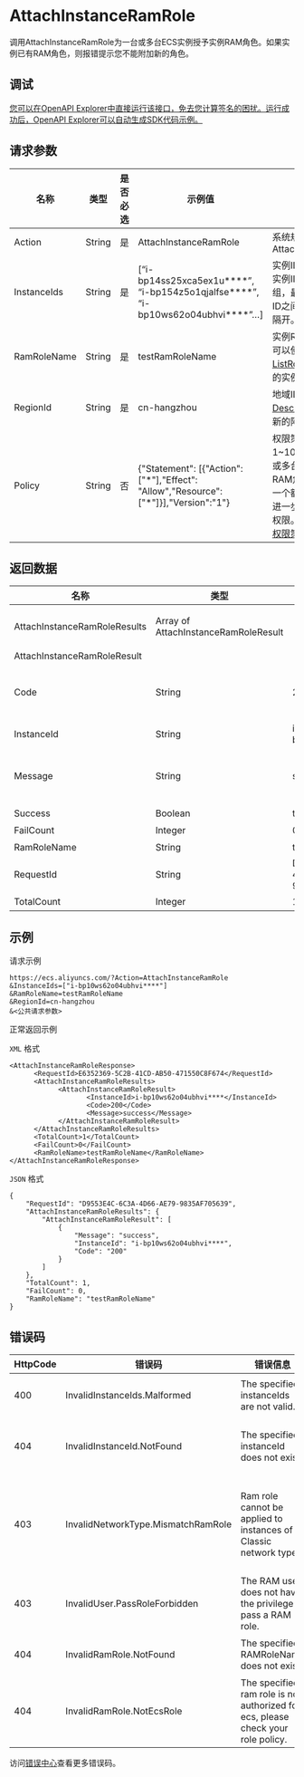 # AttachInstanceRamRole

调用AttachInstanceRamRole为一台或多台ECS实例授予实例RAM角色。如果实例已有RAM角色，则报错提示您不能附加新的角色。

## 调试

[您可以在OpenAPI Explorer中直接运行该接口，免去您计算签名的困扰。运行成功后，OpenAPI Explorer可以自动生成SDK代码示例。](https://api.aliyun.com/#product=Ecs&api=AttachInstanceRamRole&type=RPC&version=2014-05-26)

## 请求参数

|名称|类型|是否必选|示例值|描述|
|--|--|----|---|--|
|Action|String|是|AttachInstanceRamRole|系统规定参数。取值：AttachInstanceRamRole |
|InstanceIds|String|是|\[“i-bp14ss25xca5ex1u\*\*\*\*”, “i-bp154z5o1qjalfse\*\*\*\*”, “i-bp10ws62o04ubhvi\*\*\*\*”…\]|实例ID。取值可以由多个实例ID组成一个JSON数组，最多支持100个ID，ID之间用半角逗号（,）隔开。 |
|RamRoleName|String|是|testRamRoleName|实例RAM角色名称。您可以使用RAM API [ListRoles](~~28713~~)查询您已创建的实例RAM角色。 |
|RegionId|String|是|cn-hangzhou|地域ID。您可以调用[DescribeRegions](~~25609~~)查看最新的阿里云地域列表。 |
|Policy|String|否|\{"Statement": \[\{"Action": \["\*"\],"Effect": "Allow","Resource": \["\*"\]\}\],"Version":"1"\}|权限策略。长度为1~1024个字符。为一台或多台ECS实例授予实例RAM角色时，可以指定一个额外的权限策略，以进一步限制RAM角色的权限。更多信息，请参见[权限策略概览](~~93732~~)。 |

## 返回数据

|名称|类型|示例值|描述|
|--|--|---|--|
|AttachInstanceRamRoleResults|Array of AttachInstanceRamRoleResult| |由实例RAM角色类型（AttachInstanceRamRoleResult）组成的信息集。 |
|AttachInstanceRamRoleResult| | | |
|Code|String|200|判断是否成功授予实例RAM角色。返回值为200表示成功授予，返回其他值表示授予失败，失败原因参见错误码。 |
|InstanceId|String|i-bp10ws62o04ubhvi\*\*\*\*|实例ID。 |
|Message|String|success|判断是否成功授予实例RAM角色。返回值为Success表示成功授予，返回其他值表示授予失败，失败原因参见错误码。 |
|Success|Boolean|true|是否成功授予实例RAM角色。 |
|FailCount|Integer|0|授予实例RAM角色的失败个数。 |
|RamRoleName|String|testRamRoleName|实例RAM角色的名称。 |
|RequestId|String|D9553E4C-6C3A-4D66-AE79-9835AF705639|请求ID。 |
|TotalCount|Integer|1|授予的实例RAM角色总个数。 |

## 示例

请求示例

```
https://ecs.aliyuncs.com/?Action=AttachInstanceRamRole
&InstanceIds=["i-bp10ws62o04ubhvi****"]
&RamRoleName=testRamRoleName
&RegionId=cn-hangzhou
&<公共请求参数>
```

正常返回示例

`XML` 格式

```
<AttachInstanceRamRoleResponse>
      <RequestId>E6352369-5C2B-41CD-AB50-471550C8F674</RequestId>
      <AttachInstanceRamRoleResults>
            <AttachInstanceRamRoleResult>
                   <InstanceId>i-bp10ws62o04ubhvi****</InstanceId>
                   <Code>200</Code>
                   <Message>success</Message>
            </AttachInstanceRamRoleResult>
      </AttachInstanceRamRoleResults>
      <TotalCount>1</TotalCount>
      <FailCount>0</FailCount>
      <RamRoleName>testRamRoleName</RamRoleName>
</AttachInstanceRamRoleResponse>
```

`JSON` 格式

```
{
    "RequestId": "D9553E4C-6C3A-4D66-AE79-9835AF705639",
    "AttachInstanceRamRoleResults": {
        "AttachInstanceRamRoleResult": [
            {
                "Message": "success",
                "InstanceId": "i-bp10ws62o04ubhvi****",
                "Code": "200"
            }
        ]
    },
    "TotalCount": 1,
    "FailCount": 0,
    "RamRoleName": "testRamRoleName"
}
```

## 错误码

|HttpCode|错误码|错误信息|描述|
|--------|---|----|--|
|400|InvalidInstanceIds.Malformed|The specified instanceIds are not valid.|指定的多个InstanceId不合法。|
|404|InvalidInstanceId.NotFound|The specified instanceId does not exist|指定的实例不存在，请您检查实例ID是否正确。|
|403|InvalidNetworkType.MismatchRamRole|Ram role cannot be applied to instances of Classic network type.|实例RAM角色不能被用于经典网络类型的实例，RAM角色只能使用在VPC类型的实例上。|
|403|InvalidUser.PassRoleForbidden|The RAM user does not have the privilege to pass a RAM role.|该RAM用户无权传递RAM角色。|
|404|InvalidRamRole.NotFound|The specified RAMRoleName does not exist.|指定的RamRoleName不存在。|
|404|InvalidRamRole.NotEcsRole|The specified ram role is not authorized for ecs, please check your role policy.|指定的RAM角色无权使用ECS，请检查您的角色策略。|

访问[错误中心](https://error-center.aliyun.com/status/product/Ecs)查看更多错误码。

